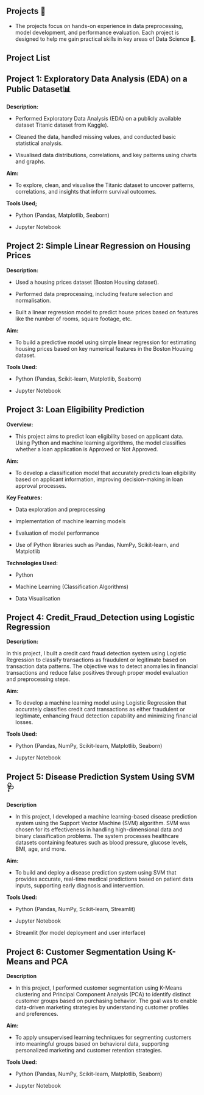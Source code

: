 ## Projects 🚀

 - The projects focus on hands-on experience in data preprocessing, model development, and performance evaluation. Each project is designed to help me gain practical skills in key areas of Data Science 🤖.

## Project List

## Project 1: Exploratory Data Analysis (EDA) on a Public Dataset📊

**Description:**

- Performed Exploratory Data Analysis (EDA) on a publicly available dataset Titanic dataset from Kaggle).

- Cleaned the data, handled missing values, and conducted basic statistical analysis.

- Visualised data distributions, correlations, and key patterns using charts and graphs.

**Aim:**


- To explore, clean, and visualise the Titanic dataset to uncover patterns, correlations, and insights that inform survival outcomes.

**Tools Used;**

- Python (Pandas, Matplotlib, Seaborn)

- Jupyter Notebook



## Project 2: Simple Linear Regression on Housing Prices

**Description:**

- Used a housing prices dataset (Boston Housing dataset).

- Performed data preprocessing, including feature selection and normalisation.

- Built a linear regression model to predict house prices based on features like the number of rooms, square footage, etc.

**Aim:**


- To build a predictive model using simple linear regression for estimating housing prices based on key numerical features in the Boston Housing dataset.

**Tools Used:**

- Python (Pandas, Scikit-learn, Matplotlib, Seaborn)

- Jupyter Notebook



## Project 3: Loan Eligibility Prediction

**Overview:**

- This project aims to predict loan eligibility based on applicant data. Using Python and machine learning algorithms, the model classifies whether a loan application is Approved or Not Approved.

**Aim:**


- To develop a classification model that accurately predicts loan eligibility based on applicant information, improving decision-making in loan approval processes.

**Key Features:**

- Data exploration and preprocessing

- Implementation of machine learning models

- Evaluation of model performance

- Use of Python libraries such as Pandas, NumPy, Scikit-learn, and Matplotlib

**Technologies Used:**

- Python

- Machine Learning (Classification Algorithms)

- Data Visualisation



## Project 4: Credit_Fraud_Detection using Logistic Regression


**Description:**


In this project, I built a credit card fraud detection system using Logistic Regression to classify transactions as fraudulent or legitimate based on transaction data patterns. The objective was to detect anomalies in financial transactions and reduce false positives through proper model evaluation and preprocessing steps.

**Aim:**


- To develop a machine learning model using Logistic Regression that accurately classifies credit card transactions as either fraudulent or legitimate, enhancing fraud detection capability and minimizing financial losses.

**Tools Used:**


- Python (Pandas, NumPy, Scikit-learn, Matplotlib, Seaborn)

- Jupyter Notebook



## Project 5: Disease Prediction System Using SVM 🩺


**Description**


- In this project, I developed a machine learning-based disease prediction system using the Support Vector Machine (SVM) algorithm. SVM was chosen for its effectiveness in handling high-dimensional data and binary classification problems. The system processes healthcare datasets containing features such as blood pressure, glucose levels, BMI, age, and more.


**Aim:**


- To build and deploy a disease prediction system using SVM that provides accurate, real-time medical predictions based on patient data inputs, supporting early diagnosis and intervention.

**Tools Used:**


- Python (Pandas, NumPy, Scikit-learn, Streamlit)

- Jupyter Notebook

- Streamlit (for model deployment and user interface)




## Project 6: Customer Segmentation Using K-Means and PCA



**Description**


- In this project, I performed customer segmentation using K-Means clustering and Principal Component Analysis (PCA) to identify distinct customer groups based on purchasing behavior. The goal was to enable data-driven marketing strategies by understanding customer profiles and preferences.


**Aim:**


- To apply unsupervised learning techniques for segmenting customers into meaningful groups based on behavioral data, supporting personalized marketing and customer retention strategies.

**Tools Used:**

- Python (Pandas, NumPy, Scikit-learn, Matplotlib, Seaborn)

- Jupyter Notebook




